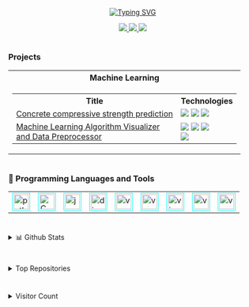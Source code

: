 <p align="center">
<a href="https://github.com/Pato546">
    <img src="https://readme-typing-svg.demolab.com?font=Georgia&size=18&duration=2000&pause=100&multiline=true&width=500&height=50&lines=I'm+Patrick;Structural+Engineer+%7C+Computer+Programmer+%7C+AI+Enthusiast" alt="Typing SVG" />
</a>
</p>

<p align="center">
<a href="https://www.linkedin.com/in/patrick-boateng-7a9a6b150/patrick-boateng/">
    <img src="https://img.shields.io/badge/-Linkedin-blue?style=flat-square&logo=linkedin">
</a>
<a href="mailto:boatengpato.pb@gmail.com">
    <img src="https://img.shields.io/badge/-Email-red?style=flat-square&logo=gmail&logoColor=white">
</a>
<a href="https://pypi.org/user/Pato546/">
    <img src="https://img.shields.io/badge/PyPi-Pato546-blue?style=flat-square&logo=pypi&logoColor=white">
</a>
</p>

#

### Projects

<table>
  <tr>
    <th>Machine Learning</th>
  </tr>
  <tr>
  <td>
    <table>
      <tr>
        <th>Title</th> 
        <th>Technologies</th>
      </tr>
      <tr>
        <td align="left"><a href="https://github.com/Pato546/strength-prediction">
        Concrete compressive strength prediction</a></td>
        <td><img src="https://img.shields.io/badge/Python-black?style=flat-square&logo=python"> <img src="https://img.shields.io/badge/PyTorch-black?style=flat-square&logo=pytorch"> <img src="https://img.shields.io/badge/Sklearn-black?style=flat-square&logo=scikit-learn"</td>
      </tr>
      <tr>
        <td> <a href="https://www.github.com/Pato546/machine-learning-visualization">Machine Learning Algorithm Visualizer <br> and Data Preprocessor </a></td>
        <td> <img src="https://img.shields.io/badge/Python-black?style=flat-square&logo=python"> <img src="https://img.shields.io/badge/wxPython-black?style=flat-square&logo=WxPython"> <img src="https://img.shields.io/badge/Numpy-black?style=flat-square&logo=numpy"> <br> <img src="https://img.shields.io/badge/Pandas-black?style=flat-square&logo=pandas"></td>
      </tr>
    </table>
  </td>
  </tr>
</table>

#

### 🧰 Programming Languages and Tools

<table>

  <tr>
      <td>
        <img style="border: 1px solid cyan; padding:2px" alt="python" width=30 src="https://cdn.jsdelivr.net/gh/devicons/devicon/icons/python/python-original.svg" />
      </td>
      <td>
        <img style="border: 1px solid cyan; padding:2px" alt="C" width=30 src="https://cdn.jsdelivr.net/gh/devicons/devicon/icons/c/c-original.svg" />
      </td>
      <td>
        <img style="border: 1px solid cyan; padding:2px" alt="javascript" width=30" src="https://cdn.jsdelivr.net/gh/devicons/devicon/icons/javascript/javascript-original.svg" />     
      </td>
      <td> 
        <img style="border: 1px solid cyan; padding:2px" alt="django" width=30 src="https://cdn.jsdelivr.net/gh/devicons/devicon/icons/django/django-plain-wordmark.svg" />
      </td>
      <td>
        <img style="border: 1px solid cyan; padding:2px" alt="vs-code" width=30 src="https://cdn.jsdelivr.net/gh/devicons/devicon/icons/latex/latex-original.svg" />     
      </td>
      <td>
        <img style="border: 1px solid cyan; padding:2px" alt="vs-code" width=30 src="https://cdn.jsdelivr.net/gh/devicons/devicon/icons/pytorch/pytorch-original.svg" />     
      </td>
      <td>
        <img style="border: 1px solid cyan; padding:2px" alt="vim" width=30 src="https://cdn.jsdelivr.net/gh/devicons/devicon/icons/vim/vim-original.svg" />     
      </td>
      <td>
        <img style="border: 1px solid cyan; padding:2px" alt="vs-code" width=30 src="https://cdn.jsdelivr.net/gh/devicons/devicon/icons/vscode/vscode-original.svg" />     
      </td>
      <td>
        <img style="border: 1px solid cyan; padding:2px" alt="vs-code" width=30 src="https://cdn.jsdelivr.net/gh/devicons/devicon/icons/jupyter/jupyter-original.svg" />
      </td>
    </tr>
</table>

#

<details>
<summary> 📊 Github Stats </summary>

<a href="https://github.com/Pato546">
    <img src="https://github-stats-alpha.vercel.app/api?username=Pato546&cc=22272e&tc=37BCF6&ic=fff&bc=0000">
</a>

#

![](http://github-profile-summary-cards.vercel.app/api/cards/profile-details?username=Pato546&theme=dracula)

![](http://github-profile-summary-cards.vercel.app/api/cards/repos-per-language?username=Pato546&theme=dracula)
![](http://github-profile-summary-cards.vercel.app/api/cards/most-commit-language?username=Pato546&theme=dracula)

</details>

#

<details>
<summary>Top Repositories</summary>

[![Readme Card](https://github-readme-stats.vercel.app/api/pin/?username=Pato546&repo=machine-learning-visualization&theme=dracula)](https://github.com/Pato546/machine-learning-visualization)

[![Readme Card](https://github-readme-stats.vercel.app/api/pin/?username=Pato546&repo=data-structures&theme=dracula)](https://github.com/Pato546/data-structures)

[![Readme Card](https://github-readme-stats.vercel.app/api/pin/?username=Pato546&repo=algorithms&theme=dracula)](https://github.com/Pato546/algorithms)

</details>

#

<details>
<summary>Visitor Count</summary>
<br>
<p align="left"> 
  <img src="https://profile-counter.glitch.me/Pato546/count.svg" />
</p>
</details>

<!--
  Themes Available
  ================
  dark, radical, merko, gruvbox, tokyonight, onedark, cobalt, synthwave, highcontrast, dracula
-->
